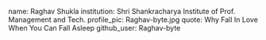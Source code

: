 name: Raghav Shukla
institution: Shri Shankracharya Institute of Prof. Management and Tech.
profile_pic: Raghav-byte.jpg
quote: Why Fall In Love When You Can Fall Asleep
github_user: Raghav-byte
